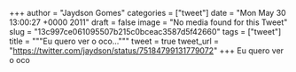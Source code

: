 
+++
author = "Jaydson Gomes"
categories = ["tweet"]
date = "Mon May 30 13:00:27 +0000 2011"
draft = false
image = "No media found for this Tweet"
slug = "13c997ce061095507b215c0bceac3587d5f42660"
tags = ["tweet"]
title = """Eu quero ver o oco..."""
tweet = true
tweet_url = "https://twitter.com/jaydson/status/75184799131779072"
+++
Eu quero ver o oco
